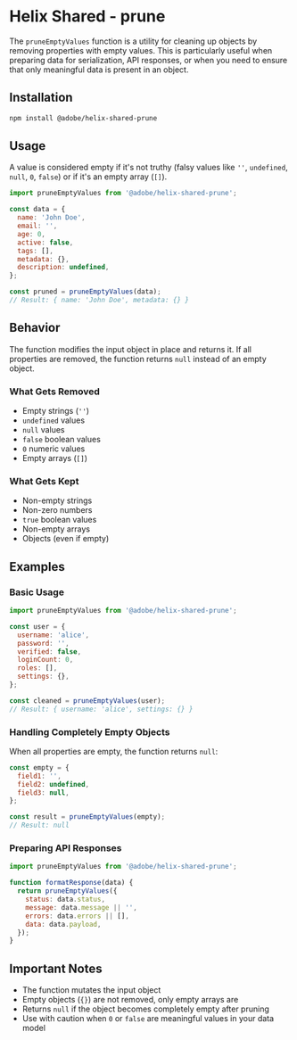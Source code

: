# Helix Shared - prune

The `pruneEmptyValues` function is a utility for cleaning up objects by removing properties with empty values. This is particularly useful when preparing data for serialization, API responses, or when you need to ensure that only meaningful data is present in an object.

## Installation

```bash
npm install @adobe/helix-shared-prune
```

## Usage

A value is considered empty if it's not truthy (falsy values like `''`, `undefined`, `null`, `0`, `false`) or if it's an empty array (`[]`).

```js
import pruneEmptyValues from '@adobe/helix-shared-prune';

const data = {
  name: 'John Doe',
  email: '',
  age: 0,
  active: false,
  tags: [],
  metadata: {},
  description: undefined,
};

const pruned = pruneEmptyValues(data);
// Result: { name: 'John Doe', metadata: {} }
```

## Behavior

The function modifies the input object in place and returns it. If all properties are removed, the function returns `null` instead of an empty object.

### What Gets Removed

- Empty strings (`''`)
- `undefined` values
- `null` values
- `false` boolean values
- `0` numeric values
- Empty arrays (`[]`)

### What Gets Kept

- Non-empty strings
- Non-zero numbers
- `true` boolean values
- Non-empty arrays
- Objects (even if empty)

## Examples

### Basic Usage

```js
import pruneEmptyValues from '@adobe/helix-shared-prune';

const user = {
  username: 'alice',
  password: '',
  verified: false,
  loginCount: 0,
  roles: [],
  settings: {},
};

const cleaned = pruneEmptyValues(user);
// Result: { username: 'alice', settings: {} }
```

### Handling Completely Empty Objects

When all properties are empty, the function returns `null`:

```js
const empty = {
  field1: '',
  field2: undefined,
  field3: null,
};

const result = pruneEmptyValues(empty);
// Result: null
```

### Preparing API Responses

```js
import pruneEmptyValues from '@adobe/helix-shared-prune';

function formatResponse(data) {
  return pruneEmptyValues({
    status: data.status,
    message: data.message || '',
    errors: data.errors || [],
    data: data.payload,
  });
}
```

## Important Notes

- The function mutates the input object
- Empty objects (`{}`) are not removed, only empty arrays are
- Returns `null` if the object becomes completely empty after pruning
- Use with caution when `0` or `false` are meaningful values in your data model
